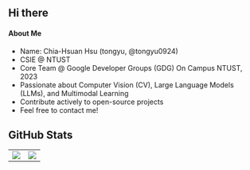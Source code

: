 ## Hi there 
#### About Me
- Name: Chia-Hsuan Hsu (tongyu, @tongyu0924)
- CSIE @ NTUST  
- Core Team @ Google Developer Groups (GDG) On Campus NTUST, 2023
- Passionate about Computer Vision (CV), Large Language Models (LLMs), and Multimodal Learning
- Contribute actively to open-source projects
- Feel free to contact me!

## GitHub Stats
<table>
  <tr>
    <td>
      <img src="https://github-readme-stats.vercel.app/api?username=tongyu0924&show_icons=true&theme=tokyonight" />
    </td>
    <td>
      <img src="https://github-readme-stats.vercel.app/api/top-langs/?username=tongyu0924&layout=compact&theme=tokyonight" />
    </td>
  </tr>
</table>
<!--
**tongyu0924/tongyu0924** is a ✨ _special_ ✨ repository because its `README.md` (this file) appears on your GitHub profile.

Here are some ideas to get you started:

- 🔭 I’m currently working on ...
- 🌱 I’m currently learning ...
- 👯 I’m looking to collaborate on ...
- 🤔 I’m looking for help with ...
- 💬 Ask me about ...
- 📫 How to reach me: ...
- 😄 Pronouns: ...
- ⚡ Fun fact: ...
-->
